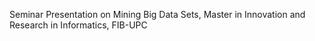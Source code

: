 Seminar Presentation on Mining Big Data Sets, Master in Innovation and Research in Informatics, FIB-UPC